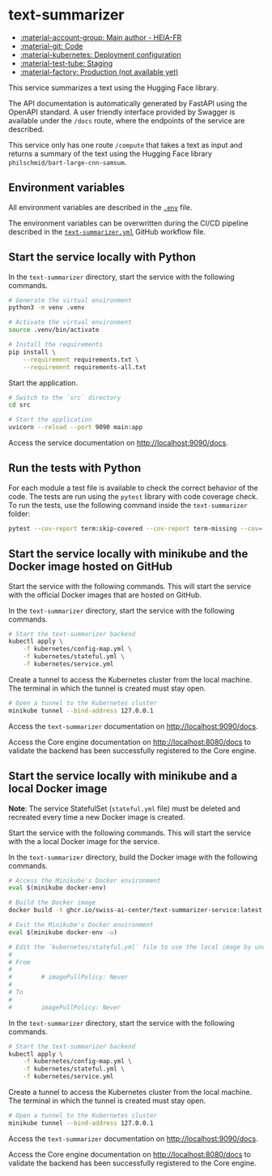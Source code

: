 # text-summarizer

- [:material-account-group: Main author - HEIA-FR](https://www.hes-so.ch/swiss-ai-center/equipe)
- [:material-git: Code](https://github.com/swiss-ai-center/text-summarizer-service)
- [:material-kubernetes: Deployment configuration](https://github.com/swiss-ai-center/text-summarizer-service/tree/main/kubernetes)
- [:material-test-tube: Staging](https://text-summarizer-swiss-ai-center.kube.isc.heia-fr.ch)
- [:material-factory: Production (not available yet)](https://text-summarizer.swiss-ai-center.ch)

This service summarizes a text using the Hugging Face library.

The API documentation is automatically generated by FastAPI using the OpenAPI
standard. A user friendly interface provided by Swagger is available under the
`/docs` route, where the endpoints of the service are described.

This service only has one route `/compute` that takes a text as input and returns
a summary of the text using the Hugging Face library `philschmid/bart-large-cnn-samsum`.

## Environment variables

All environment variables are described in the
[`.env`](https://github.com/swiss-ai-center/text-summarizer/blob/main/.env) file.

The environment variables can be overwritten during the CI/CD pipeline described
in the
[`text-summarizer.yml`](https://github.com/swiss-ai-center/text-summarizer/blob/main/.github/workflows/text-summarizer.yml)
GitHub workflow file.

## Start the service locally with Python

In the `text-summarizer` directory, start the service with the following commands.

```sh
# Generate the virtual environment
python3 -m venv .venv

# Activate the virtual environment
source .venv/bin/activate

# Install the requirements
pip install \
    --requirement requirements.txt \
    --requirement requirements-all.txt
```

Start the application.

```sh
# Switch to the `src` directory
cd src

# Start the application
uvicorn --reload --port 9090 main:app
```

Access the service documentation on <http://localhost:9090/docs>.

## Run the tests with Python

For each module a test file is available to check the correct behavior of the
code. The tests are run using the `pytest` library with code coverage check. To
run the tests, use the following command inside the `text-summarizer` folder:

```sh
pytest --cov-report term:skip-covered --cov-report term-missing --cov=. -s --cov-config=.coveragerc
```

## Start the service locally with minikube and the Docker image hosted on GitHub

Start the service with the following commands. This will start the service with
the official Docker images that are hosted on GitHub.

In the `text-summarizer` directory, start the service with the following commands.

```sh
# Start the text-summarizer backend
kubectl apply \
    -f kubernetes/config-map.yml \
    -f kubernetes/stateful.yml \
    -f kubernetes/service.yml
```

Create a tunnel to access the Kubernetes cluster from the local machine. The
terminal in which the tunnel is created must stay open.

```sh
# Open a tunnel to the Kubernetes cluster
minikube tunnel --bind-address 127.0.0.1
```

Access the `text-summarizer` documentation on <http://localhost:9090/docs>.

Access the Core engine documentation on <http://localhost:8080/docs> to validate
the backend has been successfully registered to the Core engine.

## Start the service locally with minikube and a local Docker image

**Note**: The service StatefulSet (`stateful.yml` file) must be deleted
and recreated every time a new Docker image is created.

Start the service with the following commands. This will start the service with
the a local Docker image for the service.

In the `text-summarizer` directory, build the Docker image with the following commands.

```sh
# Access the Minikube's Docker environment
eval $(minikube docker-env)

# Build the Docker image
docker build -t ghcr.io/swiss-ai-center/text-summarizer-service:latest .

# Exit the Minikube's Docker environment
eval $(minikube docker-env -u)

# Edit the `kubernetes/stateful.yml` file to use the local image by uncommented the line `imagePullPolicy`
#
# From
#
#        # imagePullPolicy: Never
#
# To
#
#        imagePullPolicy: Never
```

In the `text-summarizer` directory, start the service with the following commands.

```sh
# Start the text-summarizer backend
kubectl apply \
    -f kubernetes/config-map.yml \
    -f kubernetes/stateful.yml \
    -f kubernetes/service.yml
```

Create a tunnel to access the Kubernetes cluster from the local machine. The
terminal in which the tunnel is created must stay open.

```sh
# Open a tunnel to the Kubernetes cluster
minikube tunnel --bind-address 127.0.0.1
```

Access the `text-summarizer` documentation on <http://localhost:9090/docs>.

Access the Core engine documentation on <http://localhost:8080/docs> to validate
the backend has been successfully registered to the Core engine.